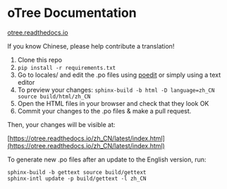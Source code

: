 # oTree Documentation

[otree.readthedocs.io](http://otree.readthedocs.io/)

If you know Chinese, please help contribute a translation!

1.   Clone this repo
1.   `pip install -r requirements.txt`
1.   Go to locales/ and edit the .po files using [poedit](http://poedit.net) or simply using a text editor
1.   To preview your changes: `sphinx-build -b html -D language=zh_CN source build/html/zh_CN`
1.   Open the HTML files in your browser and check that they look OK
1.   Commit your changes to the .po files & make a pull request.

Then, your changes will be visible at:

[https://otree.readthedocs.io/zh_CN/latest/index.html](https://otree.readthedocs.io/zh_CN/latest/index.html)

To generate new .po files after an update to the English version, run:
		
```
sphinx-build -b gettext source build/gettext
sphinx-intl update -p build/gettext -l zh_CN
```